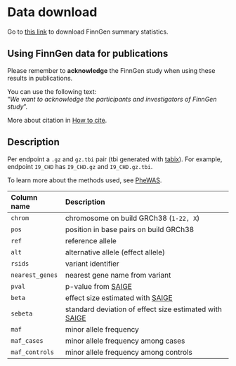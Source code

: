 # Data download

Go to [this link](https://elomake.helsinki.fi/lomakkeet/102575/lomake.html) to download FinnGen summary statistics. 

## Using FinnGen data for publications

Please remember to **acknowledge** the FinnGen study when using these results in publications. 

You can use the following text:   
“_We want to acknowledge the participants and investigators of FinnGen study_”.

More about citation in [How to cite](how-to-cite.md).

## Description

Per endpoint a `.gz` and `gz.tbi` pair \(tbi generated with [tabix](https://github.com/samtools/htslib)\). For example, endpoint `I9_CHD` has `I9_CHD.gz`  and `I9_CHD.gz.tbi`.

To learn more about the methods used, see [PheWAS](methods/phewas.md).  

| Column name | Description |
| :--- | :--- |
| `chrom` | chromosome on build GRCh38 \(`1-22, X`\) |
| `pos` | position in base pairs on build GRCh38 |
| `ref` | reference allele |
| `alt` | alternative allele \(effect allele\) |
| `rsids` | variant identifier |
| `nearest_genes` | nearest gene name from variant |
| `pval` | p-value from [SAIGE](https://github.com/weizhouUMICH/SAIGE) |
| `beta` | effect size estimated with [SAIGE](https://github.com/weizhouUMICH/SAIGE) |
| `sebeta` | standard deviation of effect size estimated with [SAIGE](https://github.com/weizhouUMICH/SAIGE) |
| `maf` | minor allele frequency |
| `maf_cases` | minor allele frequency among cases |
| `maf_controls` | minor allele frequency among controls |



